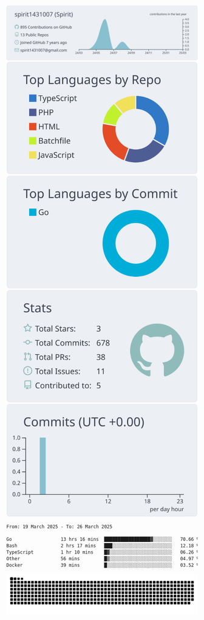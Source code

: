 [![](https://raw.githubusercontent.com/spirit1431007/spirit1431007/master/profile-summary-card-output/nord_bright/0-profile-details.svg)](https://git.io/spiritx)
[![](https://raw.githubusercontent.com/spirit1431007/spirit1431007/master/profile-summary-card-output/nord_bright/1-repos-per-language.svg)](https://git.io/spiritx) [![](https://raw.githubusercontent.com/spirit1431007/spirit1431007/master/profile-summary-card-output/nord_bright/2-most-commit-language.svg)](https://git.io/spiritx)
[![](https://raw.githubusercontent.com/spirit1431007/spirit1431007/master/profile-summary-card-output/nord_bright/3-stats.svg)](https://git.io/spiritx) [![](https://raw.githubusercontent.com/spirit1431007/spirit1431007/master/profile-summary-card-output/nord_bright/4-productive-time.svg)](https://git.io/spiritx)

<!--START_SECTION:waka-->

```txt
From: 19 March 2025 - To: 26 March 2025

Go                  13 hrs 16 mins  █████████████████▓░░░░░░░   70.66 %
Bash                2 hrs 17 mins   ███░░░░░░░░░░░░░░░░░░░░░░   12.18 %
TypeScript          1 hr 10 mins    █▓░░░░░░░░░░░░░░░░░░░░░░░   06.26 %
Other               56 mins         █▒░░░░░░░░░░░░░░░░░░░░░░░   04.97 %
Docker              39 mins         █░░░░░░░░░░░░░░░░░░░░░░░░   03.52 %
```

<!--END_SECTION:waka-->

![contribution](https://github.com/spirit1431007/spirit1431007/blob/output/github-contribution-grid-snake.svg)
